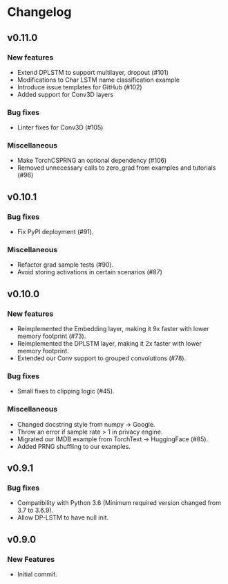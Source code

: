 # Changelog

## v0.11.0
### New features
* Extend DPLSTM to support multilayer, dropout (#101)
* Modifications to Char LSTM name classification example
* Introduce issue templates for GitHub (#102)
* Added support for Conv3D layers
### Bug fixes
* Linter fixes for Conv3D (#105)
### Miscellaneous
* Make TorchCSPRNG an optional dependency (#106)
* Removed unnecessary calls to zero_grad from examples and tutorials (#96)

## v0.10.1
### Bug fixes
* Fix PyPI deployment (#91).
### Miscellaneous
* Refactor grad sample tests (#90).
* Avoid storing activations in certain scenarios (#87)

## v0.10.0
### New features
* Reimplemented the Embedding layer, making it 9x faster with lower memory footprint (#73).
* Reimplemented the DPLSTM layer, making it 2x faster with lower memory footprint.
* Extended our Conv support to grouped convolutions (#78).
### Bug fixes
* Small fixes to clipping logic (#45).
### Miscellaneous
* Changed docstring style from numpy -> Google.
* Throw an error if sample rate > 1 in privacy engine.
* Migrated our IMDB example from TorchText -> HuggingFace (#85).
* Added PRNG shuffling to our examples.

## v0.9.1
### Bug fixes
* Compatibility with Python 3.6 (Minimum required version changed from 3.7 to 3.6.9).
* Allow DP-LSTM to have null init.

## v0.9.0
### New Features
* Initial commit.
